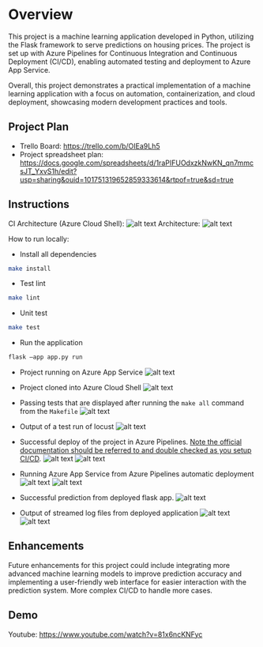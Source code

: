 # Overview

This project is a machine learning application developed in Python, utilizing the Flask framework to serve predictions on housing prices. The project is set up with Azure Pipelines for Continuous Integration and Continuous Deployment (CI/CD), enabling automated testing and deployment to Azure App Service. 

Overall, this project demonstrates a practical implementation of a machine learning application with a focus on automation, containerization, and cloud deployment, showcasing modern development practices and tools.

## Project Plan

* Trello Board: https://trello.com/b/OIEa9Lh5
* Project spreadsheet plan: https://docs.google.com/spreadsheets/d/1raPIFUOdxzkNwKN_qn7mmcsJT_YxvS1h/edit?usp=sharing&ouid=101751319652859333614&rtpof=true&sd=true

## Instructions
CI Architecture (Azure Cloud Shell):
![alt text](CIAzureShell.png)
Architecture:
![alt text](image.png)

How to run locally:
* Install all dependencies
```bash
make install
```
* Test lint
```bash
make lint
```
* Unit test
```bash
make test
```
* Run the application
```bash
flask –app app.py run
```

* Project running on Azure App Service
![alt text](image-2.png)
* Project cloned into Azure Cloud Shell
![alt text](CloneGit.png)
* Passing tests that are displayed after running the `make all` command from the `Makefile`
![alt text](PassTest.png)
* Output of a test run of locust
![alt text](image-3.png)
* Successful deploy of the project in Azure Pipelines.  [Note the official documentation should be referred to and double checked as you setup CI/CD](https://docs.microsoft.com/en-us/azure/devops/pipelines/ecosystems/python-webapp?view=azure-devops).
![alt text](image-6.png)
![alt text](image-5.png)
* Running Azure App Service from Azure Pipelines automatic deployment
![alt text](image-7.png)
![alt text](image-8.png)
* Successful prediction from deployed flask app.
![alt text](image-9.png)

* Output of streamed log files from deployed application
![alt text](LogAppService.png)
![alt text](image-1.png)
> 

## Enhancements

Future enhancements for this project could include integrating more advanced machine learning models to improve prediction accuracy and implementing a user-friendly web interface for easier interaction with the prediction system. More complex CI/CD to handle more cases.

## Demo 

Youtube: https://www.youtube.com/watch?v=81x6ncKNFyc


